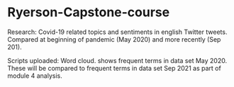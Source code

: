 # Ryerson-Capstone-course
Research:
Covid-19 related topics and sentiments in english Twitter tweets. Compared at beginning of pandemic (May 2020) and more recently (Sep 201).

Scripts uploaded:
Word cloud. shows frequent terms in data set May 2020. These will be compared to frequent terms in data set Sep 2021 as part of module 4 analysis.
